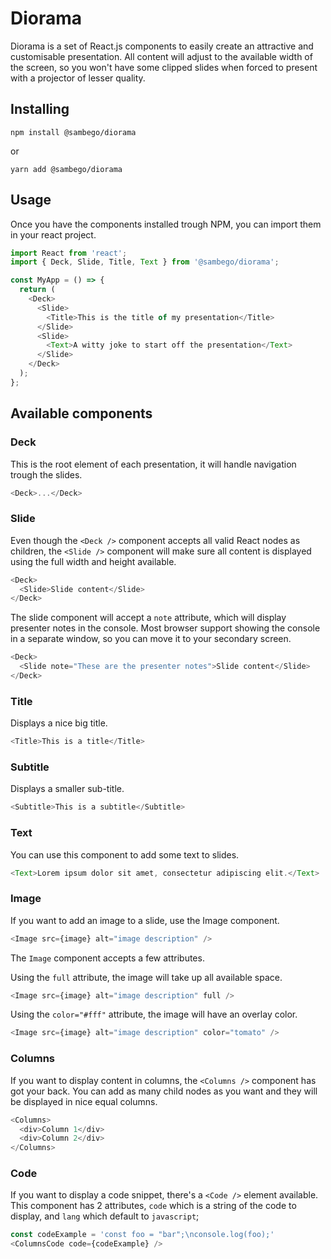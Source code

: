 # Diorama

Diorama is a set of React.js components to easily create an attractive and customisable presentation. All content will adjust to the available width of the screen, so you won't have some clipped slides when forced to present with a projector of lesser quality.

## Installing

```
npm install @sambego/diorama
```

or

```
yarn add @sambego/diorama
```

## Usage

Once you have the components installed trough NPM, you can import them in your react project.

```javascript
import React from 'react';
import { Deck, Slide, Title, Text } from '@sambego/diorama';

const MyApp = () => {
  return (
    <Deck>
      <Slide>
        <Title>This is the title of my presentation</Title>
      </Slide>
      <Slide>
        <Text>A witty joke to start off the presentation</Text>
      </Slide>
    </Deck>
  );
};
```

## Available components

### Deck

This is the root element of each presentation, it will handle navigation trough the slides.

```javascript
<Deck>...</Deck>
```

### Slide

Even though the `<Deck />` component accepts all valid React nodes as children, the `<Slide />` component will make sure all content is displayed using the full width and height available.

```javascript
<Deck>
  <Slide>Slide content</Slide>
</Deck>
```

The slide component will accept a `note` attribute, which will display presenter notes in the console. Most browser support showing the console in a separate window, so you can move it to your secondary screen.

```javascript
<Deck>
  <Slide note="These are the presenter notes">Slide content</Slide>
</Deck>
```

### Title

Displays a nice big title.

```javascript
<Title>This is a title</Title>
```

### Subtitle

Displays a smaller sub-title.

```javascript
<Subtitle>This is a subtitle</Subtitle>
```

### Text

You can use this component to add some text to slides.

```javascript
<Text>Lorem ipsum dolor sit amet, consectetur adipiscing elit.</Text>
```

### Image

If you want to add an image to a slide, use the Image component.

```javascript
<Image src={image} alt="image description" />
```

The `Image` component accepts a few attributes.

Using the `full` attribute, the image will take up all available space.

```javascript
<Image src={image} alt="image description" full />
```

Using the `color="#fff"` attribute, the image will have an overlay color.

```javascript
<Image src={image} alt="image description" color="tomato" />
```

### Columns

If you want to display content in columns, the `<Columns />` component has got your back.
You can add as many child nodes as you want and they will be displayed in nice equal columns.

```javascript
<Columns>
  <div>Column 1</div>
  <div>Column 2</div>
</Columns>
```

### Code

If you want to display a code snippet, there's a `<Code />` element available. This component has 2 attributes, `code` which is a string of the code to display, and `lang` which default to `javascript`;

```javascript
const codeExample = 'const foo = "bar";\nconsole.log(foo);'
<ColumnsCode code={codeExample} />
```
